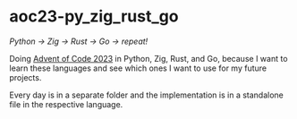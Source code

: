 # aoc23-py_zig_rust_go
 
_Python -> Zig -> Rust -> Go -> repeat!_

Doing [Advent of Code 2023](https://adventofcode.com/2023) in Python, Zig, Rust, and Go, because I want to learn these languages and see which ones I want to use for my future projects.

Every day is in a separate folder and the implementation is in a standalone file in the respective language. 
